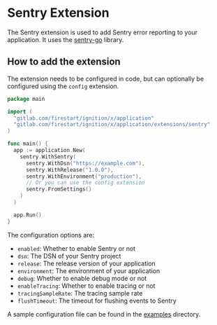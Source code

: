 # Sentry Extension

The Sentry extension is used to add Sentry error reporting to your application. It uses 
the [sentry-go](https://sentry.io/for/go/) library. 

## How to add the extension

The extension needs to be configured in code, but can optionally be configured using the 
`config` extension.

```go
package main

import (
  "gitlab.com/firestart/ignition/x/application"
  "gitlab.com/firestart/ignition/x/application/extensions/sentry"
)

func main() {
  app := application.New(
    sentry.WithSentry(
      sentry.WithDsn("https://example.com"),
      sentry.WithRelease("1.0.0"),
      sentry.WithEnvironment("production"),
      // Or you can use the config extension
      sentry.FromSettings()
    )
  )

  app.Run()
}
```

The configuration options are:

- `enabled`: Whether to enable Sentry or not
- `dsn`: The DSN of your Sentry project
- `release`: The release version of your application
- `environment`: The environment of your application
- `debug`: Whether to enable debug mode or not
- `enableTracing`: Whether to enable tracing or not
- `tracingSampleRate`: The tracing sample rate
- `flushTimeout`: The timeout for flushing events to Sentry

A sample configuration file can be found in the [examples](../../../../examples/application/rpc/appsettings.yaml) directory.
